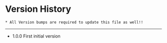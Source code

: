 Version History
====
    * All Version bumps are required to update this file as well!!
----

* 1.0.0 First initial version
